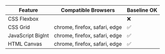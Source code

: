 | Feature | Compatible Browsers | Baseline OK |
|--------|--------------------|------------|
| CSS Flexbox |  | ❌ |
| CSS Grid | chrome, firefox, safari, edge | ✅ |
| JavaScript BigInt | chrome, firefox, safari, edge | ✅ |
| HTML Canvas | chrome, firefox, safari, edge | ✅ |
